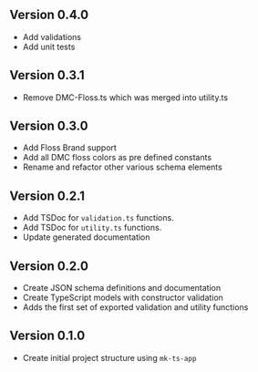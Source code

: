 ## Version 0.4.0
- Add validations
- Add unit tests

## Version 0.3.1
- Remove DMC-Floss.ts which was merged into utility.ts

## Version 0.3.0
- Add Floss Brand support
- Add all DMC floss colors as pre defined constants
- Rename and refactor other various schema elements

## Version 0.2.1 
- Add TSDoc for `validation.ts` functions.
- Add TSDoc for `utility.ts` functions.
- Update generated documentation

## Version 0.2.0
- Create JSON schema definitions and documentation
- Create TypeScript models with constructor validation
- Adds the first set of exported validation and utility functions

## Version 0.1.0
- Create initial project structure using `mk-ts-app`
